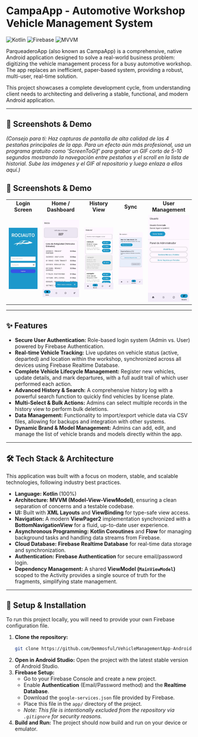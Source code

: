 # CampaApp - Automotive Workshop Vehicle Management System

![Kotlin](https://img.shields.io/badge/Kotlin-1.9.0-7F52FF?style=for-the-badge&logo=kotlin)
![Firebase](https://img.shields.io/badge/Firebase-Realtime_Database-FFCA28?style=for-the-badge&logo=firebase)
![MVVM](https://img.shields.io/badge/Architecture-MVVM-blue?style=for-the-badge)

ParqueaderoApp (also known as CampaApp) is a comprehensive, native Android application designed to solve a real-world business problem: digitizing the vehicle management process for a busy automotive workshop. The app replaces an inefficient, paper-based system, providing a robust, multi-user, real-time solution.

This project showcases a complete development cycle, from understanding client needs to architecting and delivering a stable, functional, and modern Android application.

---

## 📸 Screenshots & Demo

*(Consejo para ti: Haz capturas de pantalla de alta calidad de las 4 pestañas principales de la app. Para un efecto aún más profesional, usa un programa gratuito como 'ScreenToGif' para grabar un GIF corto de 5-10 segundos mostrando la navegación entre pestañas y el scroll en la lista de historial. Sube las imágenes y el GIF al repositorio y luego enlaza a ellos aquí.)*

## 📸 Screenshots & Demo

<table align="center">
 <tr>
    <td align="center"><b>Login Screen</b></td>
    <td align="center"><b>Home / Dashboard</b></td>
    <td align="center"><b>History View</b></td>
    <td align="center"><b>Sync</b></td>
    <td align="center"><b>User Management</b></td>
 </tr>
 <tr>
    <td><img src="https://github.com/Demmosful/VehicleManagementApp-Android/blob/main/screenshots/login-screen.jpeg?raw=true" width="200" alt="Login Screen"></td>
    <td><img src="https://github.com/Demmosful/VehicleManagementApp-Android/blob/main/screenshots/home-dashboard.jpeg?raw=true" width="200" alt="Home Screen"></td>
    <td><img src="https://github.com/Demmosful/VehicleManagementApp-Android/blob/main/screenshots/history-view.jpeg?raw=true" width="200" alt="History Screen"></td>
    <td><img src="https://github.com/Demmosful/VehicleManagementApp-Android/blob/main/screenshots/sync-import-export.jpeg?raw=true" width="200" alt="Sync Screen"></td>
    <td><img src="https://github.com/Demmosful/VehicleManagementApp-Android/blob/main/screenshots/user-management.jpeg?raw=true" width="200" alt="User Management Screen"></td>
 </tr>
</table>

---

## ✨ Features

*   **Secure User Authentication:** Role-based login system (Admin vs. User) powered by Firebase Authentication.
*   **Real-time Vehicle Tracking:** Live updates on vehicle status (active, departed) and location within the workshop, synchronized across all devices using Firebase Realtime Database.
*   **Complete Vehicle Lifecycle Management:** Register new vehicles, update details, and mark departures, with a full audit trail of which user performed each action.
*   **Advanced History & Search:** A comprehensive history log with a powerful search function to quickly find vehicles by license plate.
*   **Multi-Select & Bulk Actions:** Admins can select multiple records in the history view to perform bulk deletions.
*   **Data Management:** Functionality to import/export vehicle data via CSV files, allowing for backups and integration with other systems.
*   **Dynamic Brand & Model Management:** Admins can add, edit, and manage the list of vehicle brands and models directly within the app.

---

## 🛠️ Tech Stack & Architecture

This application was built with a focus on modern, stable, and scalable technologies, following industry best practices.

*   **Language:** **Kotlin** (100%)
*   **Architecture:** **MVVM (Model-View-ViewModel)**, ensuring a clean separation of concerns and a testable codebase.
*   **UI:** Built with **XML Layouts** and **ViewBinding** for type-safe view access.
*   **Navigation:** A modern **ViewPager2** implementation synchronized with a **BottomNavigationView** for a fluid, up-to-date user experience.
*   **Asynchronous Programming:** **Kotlin Coroutines** and **Flow** for managing background tasks and handling data streams from Firebase.
*   **Cloud Database:** **Firebase Realtime Database** for real-time data storage and synchronization.
*   **Authentication:** **Firebase Authentication** for secure email/password login.
*   **Dependency Management:** A shared **ViewModel (`MainViewModel`)** scoped to the Activity provides a single source of truth for the fragments, simplifying state management.

---

## 🚀 Setup & Installation

To run this project locally, you will need to provide your own Firebase configuration file.

1.  **Clone the repository:**
    ```bash
    git clone https://github.com/Demmosful/VehicleManagementApp-Android
    ```
2.  **Open in Android Studio:** Open the project with the latest stable version of Android Studio.
3.  **Firebase Setup:**
    *   Go to your Firebase Console and create a new project.
    *   Enable **Authentication** (Email/Password method) and the **Realtime Database**.
    *   Download the `google-services.json` file provided by Firebase.
    *   Place this file in the `app/` directory of the project.
    *   *Note: This file is intentionally excluded from the repository via `.gitignore` for security reasons.*
4.  **Build and Run:** The project should now build and run on your device or emulator.
